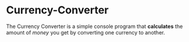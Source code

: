# Currency-Converter
The Currency Converter is a simple console program that **calculates** the amount of *money* you get by converting one currency to another.
  <html>
<head></head>
<body></body>
</html>
